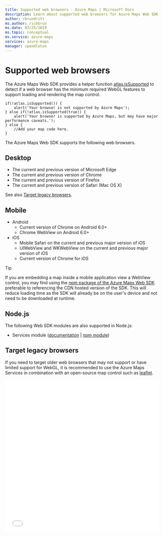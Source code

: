 ```yaml
---
title: Supported web browsers - Azure Maps | Microsoft Docs
description: Learn about supported web browsers for Azure Maps Web SDK
author: rbrundritt
ms.author: richbrun
ms.date: 03/25/2019
ms.topic: conceptual
ms.service: azure-maps
services: azure-maps
manager: cpendleton
---
```


# Supported web browsers

The Azure Maps Web SDK provides a helper function [atlas.isSupported](https://docs.microsoft.com/javascript/api/azure-maps-control/atlas?view=azure-iot-typescript-latest#issupported-boolean-) to detect if a web browser has the minimum required WebGL features to support loading and rendering the map control. 

```
if(!atlas.isSupported()) {
    alert('Your browser is not supported by Azure Maps');
} else if(!atlas.isSupported(true)) {
    alert('Your browser is supported by Azure Maps, but may have major performance caveats.');
} else {
    //Add your map code here.
}
```

The Azure Maps Web SDK supports the following web browsers.

## Desktop

- The current and previous version of Microsoft Edge 
- The current and previous version of Chrome 
- The current and previous version of Firefox 
- The current and previous version of Safari (Mac OS X) 

See also [Target legacy browsers](#Target-Legacy-Browsers).

## Mobile

-  Android
    * Current version of Chrome on Android 6.0+
    * Chrome WebView on Android 6.0+
- iOS
    * Mobile Safari on the current and previous major version of iOS
    * UIWebView and WKWebView on the current and previous major version of iOS
    * Current version of Chrome for iOS

> [!TIP]
> If you are embedding a map inside a mobile application view a WebView control, you may find using the [npm package of the Azure Maps Web SDK](https://www.npmjs.com/package/azure-maps-control) preferable to referencing the CDN hosted version of the SDK. This will reduce loading time as the SDK will already be on the user's device and not need to be downloaded at runtime.

## Node.js

The following Web SDK modules are also supported in Node.js:

- Services module ([documentation](how-to-use-services-module.md) | [npm module](https://www.npmjs.com/package/azure-maps-rest))

## <a name="Target-Legacy-Browsers"></a>Target legacy browsers

If you need to target older web browsers that may not support or have limited support for WebGL, it is recommended to use the Azure Maps Services in combination with an open-source map control such as [leaflet](https://leafletjs.com/). 

<iframe height="500" style="width: 100%;" scrolling="no" title="Azure Maps + Leaflet" src="//codepen.io/azuremaps/embed/GeLgyx/?height=500&theme-id=0&default-tab=html,result" frameborder="no" allowtransparency="true" allowfullscreen="true">
  See the Pen <a href='https://codepen.io/azuremaps/pen/GeLgyx/'>Azure Maps + Leaflet</a> by Azure Maps
  (<a href='https://codepen.io/azuremaps'>@azuremaps</a>) on <a href='https://codepen.io'>CodePen</a>.
</iframe>